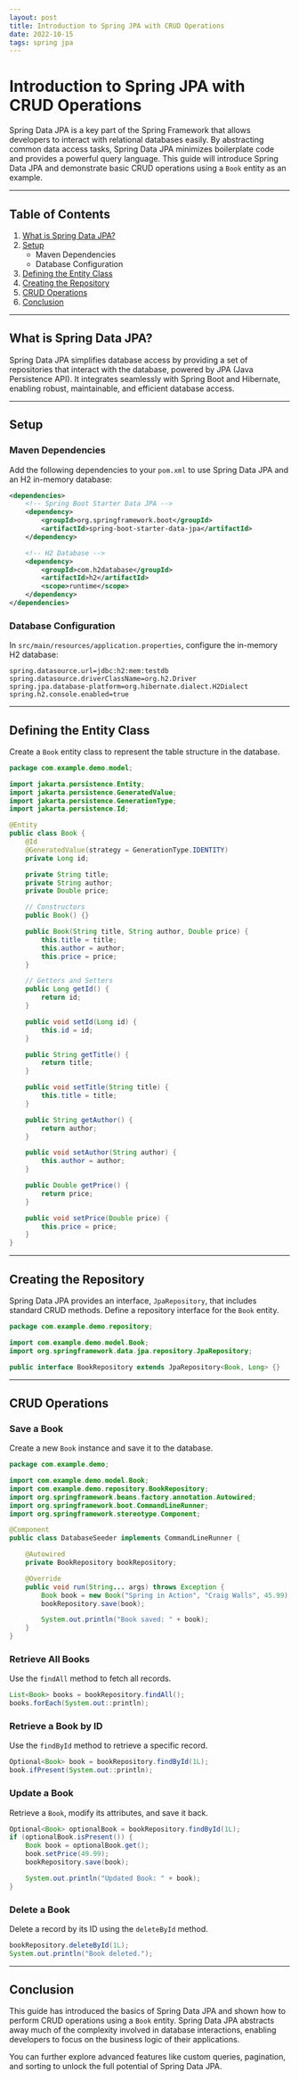 ```yaml
---
layout: post
title: Introduction to Spring JPA with CRUD Operations
date: 2022-10-15
tags: spring jpa
---
```


# Introduction to Spring JPA with CRUD Operations

Spring Data JPA is a key part of the Spring Framework that allows developers to interact with relational databases easily. By abstracting common data access tasks, Spring Data JPA minimizes boilerplate code and provides a powerful query language. This guide will introduce Spring Data JPA and demonstrate basic CRUD operations using a `Book` entity as an example.

---

## Table of Contents
1. [What is Spring Data JPA?](#what-is-spring-data-jpa)
2. [Setup](#setup)
   - Maven Dependencies
   - Database Configuration
3. [Defining the Entity Class](#defining-the-entity-class)
4. [Creating the Repository](#creating-the-repository)
5. [CRUD Operations](#crud-operations)
6. [Conclusion](#conclusion)

---

## What is Spring Data JPA?

Spring Data JPA simplifies database access by providing a set of repositories that interact with the database, powered by JPA (Java Persistence API). It integrates seamlessly with Spring Boot and Hibernate, enabling robust, maintainable, and efficient database access.

---

## Setup

### Maven Dependencies
Add the following dependencies to your `pom.xml` to use Spring Data JPA and an H2 in-memory database:

```xml
<dependencies>
    <!-- Spring Boot Starter Data JPA -->
    <dependency>
        <groupId>org.springframework.boot</groupId>
        <artifactId>spring-boot-starter-data-jpa</artifactId>
    </dependency>

    <!-- H2 Database -->
    <dependency>
        <groupId>com.h2database</groupId>
        <artifactId>h2</artifactId>
        <scope>runtime</scope>
    </dependency>
</dependencies>
```

### Database Configuration
In `src/main/resources/application.properties`, configure the in-memory H2 database:

```properties
spring.datasource.url=jdbc:h2:mem:testdb
spring.datasource.driverClassName=org.h2.Driver
spring.jpa.database-platform=org.hibernate.dialect.H2Dialect
spring.h2.console.enabled=true
```

---

## Defining the Entity Class

Create a `Book` entity class to represent the table structure in the database.

```java
package com.example.demo.model;

import jakarta.persistence.Entity;
import jakarta.persistence.GeneratedValue;
import jakarta.persistence.GenerationType;
import jakarta.persistence.Id;

@Entity
public class Book {
    @Id
    @GeneratedValue(strategy = GenerationType.IDENTITY)
    private Long id;

    private String title;
    private String author;
    private Double price;

    // Constructors
    public Book() {}

    public Book(String title, String author, Double price) {
        this.title = title;
        this.author = author;
        this.price = price;
    }

    // Getters and Setters
    public Long getId() {
        return id;
    }

    public void setId(Long id) {
        this.id = id;
    }

    public String getTitle() {
        return title;
    }

    public void setTitle(String title) {
        this.title = title;
    }

    public String getAuthor() {
        return author;
    }

    public void setAuthor(String author) {
        this.author = author;
    }

    public Double getPrice() {
        return price;
    }

    public void setPrice(Double price) {
        this.price = price;
    }
}
```

---

## Creating the Repository

Spring Data JPA provides an interface, `JpaRepository`, that includes standard CRUD methods. Define a repository interface for the `Book` entity.

```java
package com.example.demo.repository;

import com.example.demo.model.Book;
import org.springframework.data.jpa.repository.JpaRepository;

public interface BookRepository extends JpaRepository<Book, Long> {}
```

---

## CRUD Operations

### Save a Book
Create a new `Book` instance and save it to the database.

```java
package com.example.demo;

import com.example.demo.model.Book;
import com.example.demo.repository.BookRepository;
import org.springframework.beans.factory.annotation.Autowired;
import org.springframework.boot.CommandLineRunner;
import org.springframework.stereotype.Component;

@Component
public class DatabaseSeeder implements CommandLineRunner {

    @Autowired
    private BookRepository bookRepository;

    @Override
    public void run(String... args) throws Exception {
        Book book = new Book("Spring in Action", "Craig Walls", 45.99);
        bookRepository.save(book);

        System.out.println("Book saved: " + book);
    }
}
```

### Retrieve All Books
Use the `findAll` method to fetch all records.

```java
List<Book> books = bookRepository.findAll();
books.forEach(System.out::println);
```

### Retrieve a Book by ID
Use the `findById` method to retrieve a specific record.

```java
Optional<Book> book = bookRepository.findById(1L);
book.ifPresent(System.out::println);
```

### Update a Book
Retrieve a `Book`, modify its attributes, and save it back.

```java
Optional<Book> optionalBook = bookRepository.findById(1L);
if (optionalBook.isPresent()) {
    Book book = optionalBook.get();
    book.setPrice(49.99);
    bookRepository.save(book);

    System.out.println("Updated Book: " + book);
}
```

### Delete a Book
Delete a record by its ID using the `deleteById` method.

```java
bookRepository.deleteById(1L);
System.out.println("Book deleted.");
```

---

## Conclusion

This guide has introduced the basics of Spring Data JPA and shown how to perform CRUD operations using a `Book` entity. Spring Data JPA abstracts away much of the complexity involved in database interactions, enabling developers to focus on the business logic of their applications.

You can further explore advanced features like custom queries, pagination, and sorting to unlock the full potential of Spring Data JPA.
